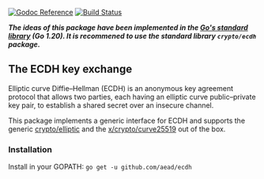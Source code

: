 [![Godoc Reference](https://godoc.org/github.com/aead/ecdh?status.svg)](https://godoc.org/github.com/aead/ecdh)
[![Build Status](https://travis-ci.org/aead/ecdh.svg?branch=master)](https://travis-ci.org/aead/ecdh)

***The ideas of this package have been implemented in the [Go's standard library](https://github.com/golang/go/tree/master/src/crypto/ecdh)
(Go 1.20). It is recommened to use the standard library `crypto/ecdh` package.*** 

## The ECDH key exchange

Elliptic curve Diffie–Hellman (ECDH) is an anonymous key agreement protocol that allows two parties, 
each having an elliptic curve public–private key pair, to establish a shared secret over an insecure channel.  

This package implements a generic interface for ECDH and supports the generic [crypto/elliptic](https://godoc.org/crypto/elliptic)
and the [x/crypto/curve25519](https://godoc.org/golang.org/x/crypto/curve25519) out of the box.

### Installation
Install in your GOPATH: `go get -u github.com/aead/ecdh`  
